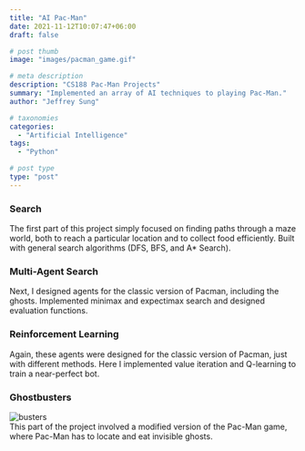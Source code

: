 ```yaml
---
title: "AI Pac-Man"
date: 2021-11-12T10:07:47+06:00
draft: false

# post thumb
image: "images/pacman_game.gif"

# meta description
description: "CS188 Pac-Man Projects"
summary: "Implemented an array of AI techniques to playing Pac-Man."
author: "Jeffrey Sung"

# taxonomies
categories: 
  - "Artificial Intelligence"
tags:
  - "Python"

# post type
type: "post"
---
```


### Search
The first part of this project simply focused on finding paths through a maze world, both to reach a particular location and to collect food efficiently. Built with general search algorithms (DFS, BFS, and A* Search).

### Multi-Agent Search
Next, I designed agents for the classic version of Pacman, including the ghosts. Implemented minimax and expectimax search and designed evaluation functions.

### Reinforcement Learning
Again, these agents were designed for the classic version of Pacman, just with different methods. Here I implemented value iteration and Q-learning to train a near-perfect bot.

### Ghostbusters
![busters](/images/busters.jpeg#center)  
This part of the project involved a modified version of the Pac-Man game, where Pac-Man has to locate and eat invisible ghosts.
